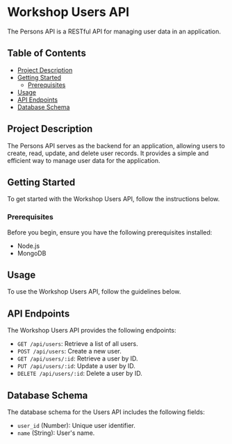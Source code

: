
# Workshop Users API

The Persons API is a RESTful API for managing user data in an application.

## Table of Contents

- [Project Description](#project-description)
- [Getting Started](#getting-started)
  - [Prerequisites](#prerequisites)
- [Usage](#usage)
- [API Endpoints](#api-endpoints)
- [Database Schema](#database-schema)

## Project Description

The Persons API serves as the backend for an application, allowing users to create, read, update, and delete user records. It provides a simple and efficient way to manage user data for the application.

## Getting Started

To get started with the Workshop Users API, follow the instructions below.

### Prerequisites

Before you begin, ensure you have the following prerequisites installed:

- Node.js
- MongoDB

## Usage

To use the Workshop Users API, follow the guidelines below.

## API Endpoints

The Workshop Users API provides the following endpoints:

- `GET /api/users`: Retrieve a list of all users.
- `POST /api/users`: Create a new user.
- `GET /api/users/:id`: Retrieve a user by ID.
- `PUT /api/users/:id`: Update a user by ID.
- `DELETE /api/users/:id`: Delete a user by ID.


## Database Schema

The database schema for the Users API includes the following fields:

- `user_id` (Number): Unique user identifier.
- `name` (String): User's name.
